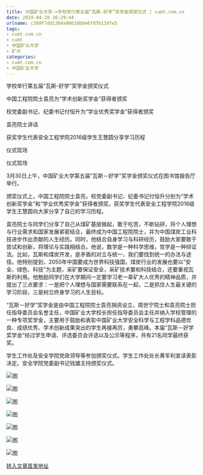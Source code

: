 ```yaml
---
title: 中国矿业大学->学校举行第五届“瓦斯-好学”奖学金颁奖仪式 | cumt.com.cn
date: 2019-04-28 16:29:44
urlname: c309f7dd1384a96618b8e6fd7b13dfe5
tags: 
- cumt.com.cn
- cumt
- 中国矿业大学
- 矿大
categories:
- cumt.com.cn
- 中国矿业大学
---
```


学校举行第五届“瓦斯-好学”奖学金颁奖仪式

中国工程院院士袁亮为“学术创新奖学金”获得者颁奖

校党委副书记、纪委书记付恒升为“学业优秀奖学金”获得者颁奖

袁亮院士讲话

获奖学生代表安全工程学院2016级学生王慧圆分享学习历程

仪式现场

仪式现场

3月30日上午，中国矿业大学第五届“瓦斯－好学”奖学金颁奖仪式在图书馆报告厅举行。

颁奖仪式上，中国工程院院士袁亮，校党委副书记、纪委书记付恒升分别为“学术创新奖学金”和“学业优秀奖学金”获得者颁奖。获奖学生代表安全工程学院2016级学生王慧圆向大家分享了自己的学习历程。

袁亮院士与同学们分享了自己从煤矿基层做起，敢于吃苦，不断钻研，将个人理想与行业需求和国家发展紧密结合，最终成为中国工程院院士，并为中国煤炭工业科技进步作出贡献的人生经历。同时，他结合自身学习与科研经历，鼓励大家要敢于尝试和创新，将理论与实践相结合。他说，数学是一种科学思维，哲学是一种辩证法。比如，瓦斯和煤炭开发，是矛盾的对立与统一，我们要找到统一的办法与途径。他特别提到，2050年中国要成为世界科技强国，煤炭行业的发展也要以“安全、绿色、科技”为主题，采矿要保证安全，采矿技术要和科技结合，还要重视瓦斯的利用。他勉励同学们在大学期间一定要学习老一辈矿大人优秀的精神品质，并提出了三点要求：一是把个人理想与国家需要联系在一起，二是抓住人生最关键的学习阶段，三是树立终身学习的人生目标。

“瓦斯－好学”奖学金是由中国工程院院士袁亮捐资设立，周世宁院士和袁亮院士担任指导委员会名誉主任，中国矿业大学校长担任指导委员会主任并纳入学校管理的一种专项奖学金，主要用于鼓励和表彰中国矿业大学安全科学与工程学科品德优良、成绩优秀、学术创新成果突出的学生再接再厉，勇攀高峰。本届“瓦斯－好学奖学金”经过学生申请、评选委员会评选以及公示等程序，共有21名同学最终获奖。

学生工作处及安全学院党政领导等参加颁奖仪式。学生工作处处长黄军利宣读表彰决定。安全学院党委副书记钱雄主持颁奖仪式。

![图](http://xwzx.cumt.edu.cn/_upload/article/images/f2/38/7fe3b0eb4a3e9ffb2f056b529253/6a6ac840-5761-4d35-98a5-388988bbcd04.jpg)

![图](http://xwzx.cumt.edu.cn/_upload/article/images/f2/38/7fe3b0eb4a3e9ffb2f056b529253/a1a8047b-850f-4d6e-82d7-4470c3e88e9f.jpg)

![图](http://xwzx.cumt.edu.cn/_upload/article/images/f2/38/7fe3b0eb4a3e9ffb2f056b529253/09d54762-f0f8-4fbf-b6da-774adba10059.jpg)

![图](http://xwzx.cumt.edu.cn/_upload/article/images/f2/38/7fe3b0eb4a3e9ffb2f056b529253/01d3f3db-2545-41f8-a84e-5788ae95d712.jpg)

![图](http://xwzx.cumt.edu.cn/_upload/article/images/f2/38/7fe3b0eb4a3e9ffb2f056b529253/9a01d28c-8523-40a6-a074-5e6556a8b47f.jpg)

![图](http://xwzx.cumt.edu.cn/_upload/article/images/f2/38/7fe3b0eb4a3e9ffb2f056b529253/147c3fa9-13c7-481f-9e4d-cdc88201f6e2.jpg)

![图](http://xwzx.cumt.edu.cn/_upload/article/images/f2/38/7fe3b0eb4a3e9ffb2f056b529253/09eef588-aaa9-4484-ad43-847e6544e63d.jpg)

[转入文章首发地址](http://xwzx.cumt.edu.cn/e5/ac/c513a517548/page.htm)